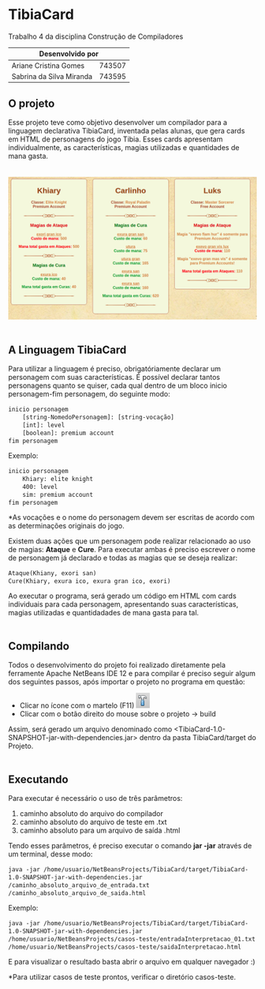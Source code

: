 # TibiaCard

Trabalho 4 da disciplina Construção de Compiladores

<table>
  <thead>
    <tr>
      <th colspan='2'>Desenvolvido por</th>
    </tr>
  </thead>
    <tr>
      <td>Ariane Cristina Gomes</td>
      <td>743507</td>
    </tr>
    <tr>
      <td>Sabrina da Silva Miranda</td>
      <td>743595</td>
    </tr>
</table>


## O projeto
Esse projeto teve como objetivo desenvolver um compilador para a linguagem declarativa TibiaCard, inventada pelas alunas, que gera cards em HTML de personagens do jogo Tibia. 
Esses cards apresentam individualmente, as características, magias utilizadas e quantidades de mana gasta.
<br><br><br>
<img src=/imagens/exemplo_cards.png>
<br><br>
## A Linguagem TibiaCard
Para utilizar a linguagem é preciso, obrigatóriamente declarar um personagem com suas características. 
É possível declarar tantos personagens quanto se quiser, cada qual dentro de um bloco inicio personagem-fim personagem, do seguinte modo:

```
inicio personagem
	[string-NomedoPersonagem]: [string-vocação]
	[int]: level
	[boolean]: premium account
fim personagem
```

Exemplo:
```
inicio personagem
	Khiary: elite knight
	400: level
	sim: premium account
fim personagem
```
*As vocações e o nome do personagem devem ser escritas de acordo com as determinações originais do jogo.


Existem duas ações que um personagem pode realizar relacionado ao uso de magias: **Ataque** e **Cure**. Para executar ambas é preciso escrever o nome de personagem já declarado e todas as magias que se deseja realizar:
```
Ataque(Khiany, exori san)
Cure(Khiary, exura ico, exura gran ico, exori)
```
Ao executar o programa, será gerado um código em HTML com cards individuais para cada personagem, apresentando suas características, magias utilizadas e quantidadades de mana gasta para tal.
<br><br>
## Compilando
Todos o desenvolvimento do projeto foi realizado diretamente pela ferramente Apache NetBeans IDE 12 e para compilar é preciso seguir algum dos seguintes passos, após importar o projeto no programa em questão:

* Clicar no ícone com o martelo (F11) <img src=imagens/build.png>
* Clicar com o botão direito do mouse sobre o projeto → build

Assim, será gerado um arquivo denominado como <TibiaCard-1.0-SNAPSHOT-jar-with-dependencies.jar> dentro da pasta TibiaCard/target do Projeto.
<br><br>
## Executando
Para executar é necessário o uso de três parâmetros:

1.  caminho absoluto do arquivo do compilador
2.  caminho absoluto do arquivo de teste em .txt
3.  caminho absoluto para um arquivo de saída .html

Tendo esses parâmetros, é preciso executar o comando **jar -jar** através de um terminal, desse modo:
```
java -jar /home/usuario/NetBeansProjects/TibiaCard/target/TibiaCard-1.0-SNAPSHOT-jar-with-dependencies.jar /caminho_absoluto_arquivo_de_entrada.txt /caminho_absoluto_arquivo_de_saida.html

```
Exemplo:
```
java -jar /home/usuario/NetBeansProjects/TibiaCard/target/TibiaCard-1.0-SNAPSHOT-jar-with-dependencies.jar /home/usuario/NetBeansProjects/casos-teste/entradaInterpretacao_01.txt /home/usuario/NetBeansProjects/casos-teste/saidaInterpretacao.html

```

E para visualizar o resultado basta abrir o arquivo em qualquer navegador :)

*Para utilizar casos de teste prontos, verificar o diretório casos-teste.



